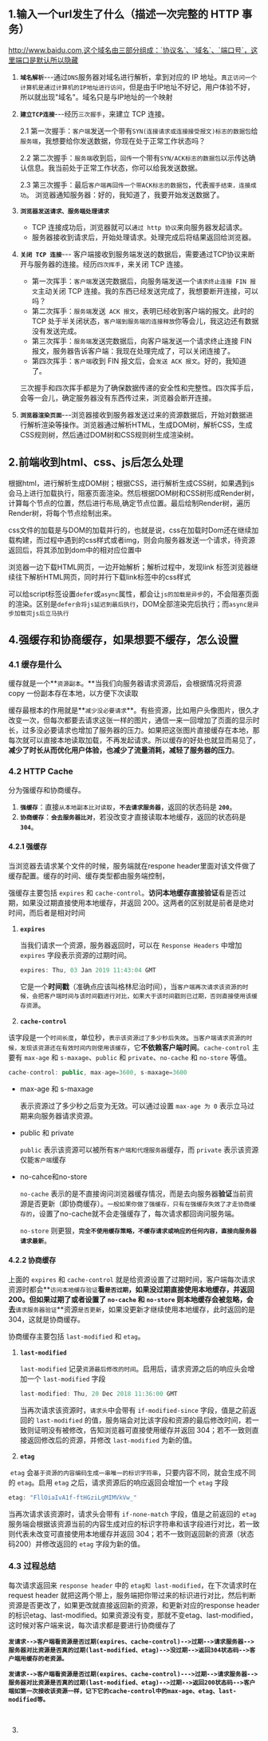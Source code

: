 ## 1.输入一个url发生了什么（描述一次完整的 HTTP 事务）

http://www.baidu.com,这个域名由三部分组成：`协议名`、`域名`、`端口号`，这里端口是默认所以隐藏

1. **`域名解析`**---通过`DNS`服务器对域名进行解析，拿到对应的 IP 地址。`真正访问一个计算机是通过计算机的IP地址进行访问`，但是由于IP地址不好记，用户体验不好，所以就出现"域名"。域名只是与IP地址的一个映射

2. **`建立TCP连接`**---经历`三次握手`，来建立 TCP 连接。

   2.1 第一次握手：`客户端`发送一个带有`SYN(连接请求或连接接受报文)标志的数据包`给`服务端`，我想要给你发送数据，你现在处于正常工作状态吗？

   2.2 第二次握手：`服务端`收到后，`回传`一个带有`SYN/ACK标志的数据包`以示传达确认信息。我当前处于正常工作状态，你可以给我发送数据。

   2.3 第三次握手：最后`客户端再回传一个带ACK标志的数据包`，代表`握手结束，连接成功`。 浏览器通知服务器：好的，我知道了，我要开始发送数据了。

3. **`浏览器发送请求、服务端处理请求`**

   -    TCP 连接成功后，浏览器就可以`通过 http 协议`来向服务器发起请求。
   -    服务器接收到请求后，开始处理请求。处理完成后将结果返回给浏览器。

4. **`关闭 TCP 连接`**--- 客户端接收到服务端发送的数据后，需要通过TCP协议来断开与服务器的连接。经历`四次挥手`，来关闭 TCP 连接。

   - 第一次挥手：`客户端`发送完数据后，向服务端发送一个`请求终止连接 FIN 报文`主动关闭 TCP 连接。我的东西已经发送完成了，我想要断开连接，可以吗？
   - 第二次挥手：`服务端`发送` ACK 报文`，表明已经收到客户端的报文。此时的 TCP 处于半关闭状态，`客户端到服务端的连接释放`你等会儿，我这边还有数据没有发送完成。
   - 第三次挥手：`服务端`发送完数据后，向客户端发送一个请求终止连接 FIN 报文，服务器告诉客户端：我现在处理完成了，可以关闭连接了。
   - 第四次挥手：`客户端`收到 FIN 报文后，会`发送 ACK 报文`。好的，我知道了。

   三次握手和四次挥手都是为了确保数据传递的安全性和完整性。四次挥手后，会等一会儿，确定服务器没有东西传过来，浏览器会断开连接。

5. **`浏览器渲染页面`**---浏览器接收到服务器发送过来的资源数据后，开始对数据进行解析渲染等操作。浏览器通过解析HTML，生成DOM树，解析CSS，生成CSS规则树，然后通过DOM树和CSS规则树生成渲染树。



## 2.前端收到html、css、js后怎么处理

根据html，进行解析生成DOM树；根据CSS，进行解析生成CSS树，如果遇到js会马上进行加载执行，阻塞页面渲染。然后根据DOM树和CSS树形成Render树，计算每个节点的位置，然后进行布局,确定节点位置。最后绘制Render树，遍历Render树，将每个节点绘制出来。

css文件的加载是与DOM的加载并行的，也就是说，css在加载时Dom还在继续加载构建，而过程中遇到的css样式或者img，则会向服务器发送一个请求，待资源返回后，将其添加到dom中的相对应位置中

浏览器一边下载HTML网页，一边开始解析；解析过程中，发现link 标签浏览器继续往下解析HTML网页，同时并行下载link标签中的css样式

可以给script标签设置`defer`或`async`属性，都会让`js的加载是异步`的，不会阻塞页面的渲染。区别是`defer会将js延迟到最后执行`，DOM全部渲染完后执行；而`async是异步加载完js后立马执行`

## 4.强缓存和协商缓存，如果想要不缓存，怎么设置



### 4.1 缓存是什么

缓存就是一个**`资源副本`。**当我们向服务器请求资源后，会根据情况将资源 copy 一份副本存在本地，以方便下次读取

缓存最根本的作用就是**`减少没必要请求`**。有些资源，比如用户头像图片，很久才改变一次，但每次都要去请求这张一样的图片，通信一来一回增加了页面的显示时长，过多没必要请求也增加了服务器的压力。如果把这张图片直接缓存在本地，那每次就可以直接本地读取加载，不再发起请求。所以缓存的好处也就显而易见了，**减少了时长从而优化用户体验，也减少了流量消耗，减轻了服务器的压力**。



### 4.2 HTTP Cache

分为强缓存和协商缓存。

1. **`强缓存`**：直接`从本地副本比对读取`，**`不去请求服务器`**，返回的状态码是 **`200`**。
2. **`协商缓存`**：**`会去服务器比对`**，若没改变才直接读取本地缓存，返回的状态码是 **`304`**。



#### 4.2.1 强缓存

当浏览器去请求某个文件的时候，服务端就在respone header里面对该文件做了缓存配置。缓存的时间、缓存类型都由服务端控制，

强缓存主要包括 `expires` 和 `cache-control`。**访问本地缓存直接验证**看是否过期，如果没过期直接使用本地缓存，并返回 200。这两者的区别就是前者是绝对时间，而后者是相对时间

1. **`expires`**

   当我们请求一个资源，服务器返回时，可以在 `Response Headers` 中增加 `expires` 字段表示资源的过期时间。

   ``` javascript
   expires: Thu, 03 Jan 2019 11:43:04 GMT
   ```

   它是一个**时间戳**（准确点应该叫格林尼治时间），当`客户端再次请求该资源的时候，会把客户端时间与该时间戳进行对比，如果大于该时间戳则已过期，否则直接使用该缓存资源`。

   

2. **`cache-control`**

该字段是一个`时间长度`，单位秒，`表示该资源过了多少秒后失效`。`当客户端请求资源的时候，发现该资源还在有效时间内则使用该缓存`，它**不依赖客户端时间**。`cache-control` 主要有 `max-age` 和 `s-maxage`、`public` 和 `private`、`no-cache` 和 `no-store` 等值。

``` javascript
cache-control: public, max-age=3600, s-maxage=3600 
```

- max-age 和 s-maxage

  表示资源过了多少秒之后变为无效。可以通过设置 `max-age 为 0` 表示立马过期来向服务器请求资源。

- public 和 private

  `public` 表示该资源可以被所有`客户端和代理服务器`缓存，而 `private` 表示该资源仅能`客户端`缓存

- no-cahce和no-store

  `no-cache` 表示的是不直接询问浏览器缓存情况，而是去向服务器**验证**当前资源是否更新（即协商缓存）。`一般如果你做了强缓存，只有在强缓存失效了才走协商缓存的`，设置了no-cache就不会走强缓存了，每次请求都回询问服务端。

  `no-store` 则更狠，**`完全不使用缓存策略，不缓存请求或响应的任何内容，直接向服务器请求最新`**。



#### 4.2.2 协商缓存

上面的 `expires` 和 `cache-control` 就是给资源设置了过期时间，客户端每次请求资源时都会**`访问本地缓存验证`**看`是否过期`，如果没过期直接使用本地缓存，并返回 200。但如果过期了或者设置了 `no-cache` 和 `no-store` 则本地缓存会被忽略，会去**`请求服务器验证`**资源`是否更新`，如果没更新才继续使用本地缓存，此时返回的是 304，这就是协商缓存。

协商缓存主要包括 `last-modified` 和 `etag`。

1. **`last-modified`**

   `last-modified` 记录`资源最后修改的时间`。启用后，请求资源之后的响应头会增加一个 `last-modified` 字段

   ``` javascript
   last-modified: Thu, 20 Dec 2018 11:36:00 GMT
   ```

   当再次请求该资源时，`请求头`中会带有 `if-modified-since` 字段，值是之前返回的 `last-modified` 的值，服务端会对比该字段和资源的最后修改时间，若一致则证明没有被修改，告知浏览器可直接使用缓存并返回 304；若不一致则直接返回修改后的资源，并修改 `last-modified` 为新的值。

2. **`etag`**

​	 `etag` 会`基于资源的内容编码生成一串唯一的标识字符串`，只要内容不同，就会生成不同的 `etag`。启用 `etag` 之后，请求资源后的响应返回会增加一个 `etag` 字段

``` javascript
etag: "FllOiaIvA1f-ftHGziLgMIMVkVw_"
```

当再次请求该资源时，请求头会带有 `if-none-match` 字段，值是之前返回的 `etag`服务端会根据该资源当前的内容生成对应的标识字符串和该字段进行对比，若一致则代表未改变可直接使用本地缓存并返回 304；若不一致则返回新的资源（状态码200）并修改返回的 `etag` 字段为新的值。



### 4.3 过程总结

每次请求返回来 `response header` 中的 `etag和 last-modified`，在下次请求时在 request header 就把这两个带上，服务端把你带过来的标识进行对比，然后判断资源是否更改了，如果更改就直接返回新的资源，和更新对应的response header的标识etag、last-modified。如果资源没有变，那就不变etag、last-modified，这时候对客户端来说，每次请求都是要进行协商缓存了

**`发请求-->客户端看资源是否过期(expires、cache-control)-->过期-->请求服务器-->服务器对比资源是否真的过期(last-modified、etag)-->没过期-->返回304状态码-->客户端用缓存的老资源。`**

**`发请求-->客户端看资源是否过期(expires、cache-control)--->过期-->请求服务器-->服务器对比资源是否真的过期(last-modified、etag)-->过期-->返回200状态码-->客户端如第一次接收该资源一样，记下它的cache-control中的max-age、etag、last-modified等。`**

​	



3. 
